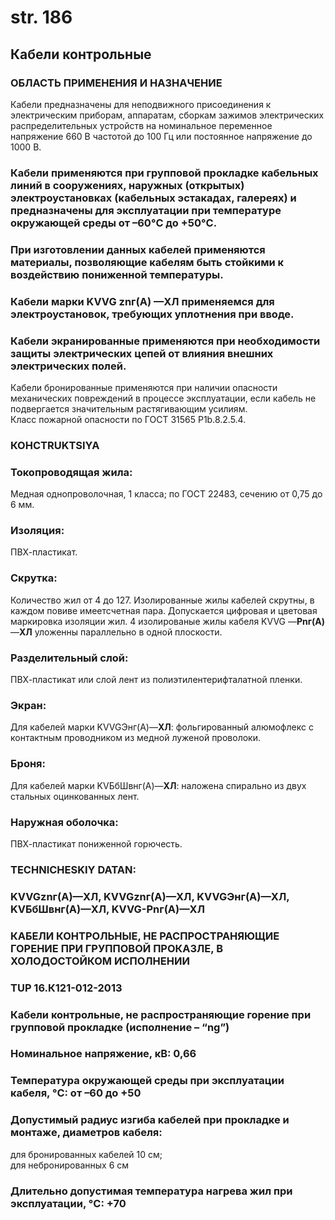 # str. 186

## Кабели контрольные  
### ОБЛАСТЬ ПРИМЕНЕНИЯ И НАЗНАЧЕНИЕ  
Кабели предназначены для неподвижного присоединения к электрическим приборам, аппаратам, сборкам зажимов электрических распределительных устройств на номинальное переменное напряжение 660 В частотой до 100 Гц или постоянное напряжение до 1000 В.

### Кабели применяются при групповой прокладке кабельных линий в сооружениях, наружных (открытых) электроустановках (кабельных эстакадах, галереях) и предназначены для эксплуатации при температуре окружающей среды от –60°C до +50°C.

### При изготовлении данных кабелей применяются материалы, позволяющие кабелям быть стойкими к воздействию пониженной температуры.

### Кабели марки **KVVG znг(A)** —**ХЛ** применяемся для электроустановок, требующих уплотнения при вводе.

### Кабели экранированные применяются при необходимости защиты электрических цепей от влияния внешних электрических полей.  
Кабели бронированные применяются при наличии опасности механических повреждений в процессе эксплуатации, если кабель не подвергается значительным растягивающим усилиям.  
Класс пожарной опасности по ГОСТ 31565 P1b.8.2.5.4.

### КОНСTRUKTSIYA  

### Токопроводящая жила:   
Медная однопроволочная, 1 класса; по ГОСТ 22483, сечению от 0,75 до 6 мм. 

### Изоляция: 
ПВХ-пластикат.   

### Скрутка:
Количество жил от 4 до 127. Изолированные жилы кабелей скрутны, в каждом повиве имеетсчетная пара. Допускается цифровая и цветовая маркировка изоляции жил. 4 изолированые жилы кабеля KVVG —**Pnг(A)**—**ХЛ** уложенны параллельно в одной плоскости.    

### Разделительный слой:    
ПВХ-пластикат или слой лент из полиэтилентерифталатной пленки.     

### Экран:     
Для кабелей марки KVVGЭнг(A)—**ХЛ**: фольгированный алюмофлекс с контактным проводником из медной луженой проволоки.      

### Броня:      
Для кабелей марки KVБбШвнг(A)—**ХЛ**: наложена спирально из двух стальных оцинкованных лент.        

### Наружная оболочка:       
ПВХ-пластикат пониженной горючесть.       

### TECHNICHESKIY DATAN:

### KVVGznг(A)—**ХЛ**, KVVGznг(A)—**ХЛ**, KVVGЭнг(A)—**ХЛ**, KVБбШвнг(A)—**ХЛ**, KVVG-Pnг(A)—**ХЛ**

### КАБЕЛИ КОНТРОЛЬНЫЕ, НЕ РАСПРОСТРАНЯЮЩИЕ ГОРЕНИЕ ПРИ ГРУППОВОЙ ПРОКАЗЛЕ, В ХОЛОДОСТОЙКОМ ИСПОЛНЕНИИ

### TUP 16.К121-012-2013

### Кабели контрольные, не распространяющие горение при групповой прокладке (исполнение – “ng”)

### Номинальное напряжение, кВ: 0,66

### Температура окружающей среды при эксплуатации кабеля, °C: от –60 до +50

### Допустимый радиус изгиба кабелей при прокладке и монтаже, диаметров кабеля:  
для бронированных кабелей 10 см;  
для небронированных 6 см

### Длительно допустимая температура нагрева жил при эксплуатации, °C: +70

